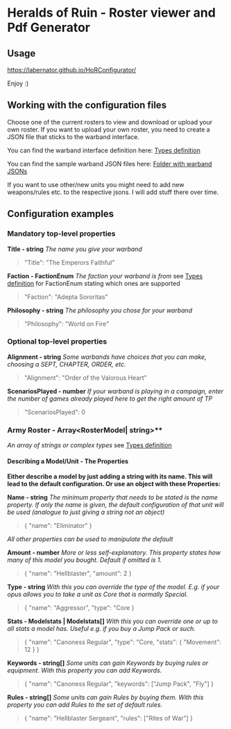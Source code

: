 # Heralds of Ruin - Roster viewer and Pdf Generator

## Usage

https://labernator.github.io/HoRConfigurator/

Enjoy :)

## Working with the configuration files

Choose one of the current rosters to view and download or upload your own roster.
If you want to upload your own roster, you need to create a JSON file that sticks to the warband interface.

You can find the warband interface definition here:
[Types definition](https://github.com/Labernator/HeraldsOfRuinCoopCampaigns/blob/master/hor-configurator/src/types.ts)

You can find the sample warband JSON files here:
[Folder with warband JSONs](https://github.com/Labernator/HeraldsOfRuinCoopCampaigns/tree/master/hor-configurator/src/data/samples)

If you want to use other/new units you might need to add new weapons/rules etc. to the respective jsons. I will add stuff there over time.

## Configuration examples 

### Mandatory top-level properties
**Title - string**
*The name you give your warband*
> "Title": "The Emperors Faithful"

**Faction - FactionEnum**
*The faction your warband is from* see [Types definition](https://github.com/Labernator/HeraldsOfRuinCoopCampaigns/blob/master/hor-configurator/src/types.ts) for FactionEnum stating which ones are supported
> "Faction": "Adepta Sororitas"

**Philosophy - string**
*The philosophy you chose for your warband*
> "Philosophy": "World on Fire"

### Optional top-level properties
**Alignment - string**
*Some warbands have choices that you can make, choosing a SEPT, CHAPTER, ORDER, etc.*
> "Alignment": "Order of the Valorous Heart"

**ScenariosPlayed - number**
*If your warband is playing in a campaign, enter the number of games already played here to get the right amount of TP*
> "ScenariosPlayed": 0

### Army Roster - Array<RosterModel| string>**
*An array of strings or complex types* see [Types definition](https://github.com/Labernator/HeraldsOfRuinCoopCampaigns/blob/master/hor-configurator/src/types.ts)

#### Describing a Model/Unit - The Properties
**Either describe a model by just adding a string with its name. This will lead to the default configuration. Or use an object with these Properties:**

**Name - string**
*The minimum property that needs to be stated is the name property. If only the name is given, the default configuration of that unit will be used (analogue to just giving a string not an object)*

> { "name": "Eliminator" }

*All other properties can be used to manipulate the default*

**Amount - number**
*More or less self-explanatory. This property states how many of this model you bought. Default if omitted is 1.*
> { "name": "Hellblaster", "amount": 2 }

**Type - string**
*With this you can override the type of the model. E.g. if your opus allows you to take a unit as Core that is normally Special.*
> { "name": "Aggressor", "type": "Core }

**Stats - Modelstats | Modelstats[]**
*With this you can override one or up to all stats a model has. Useful e.g. if you buy a Jump Pack or such.*
> { 
    "name": "Canoness Regular", 
    "type": "Core,
    "stats": { "Movement": 12 } 
  }

**Keywords - string[]**
*Some units can gain Keywords by buying rules or equipment. With this property you can add Keywords.*
> { 
    "name": "Canoness Regular", 
    "keywords": ["Jump Pack", "Fly"]
  }
  
**Rules - string[]**
*Some units can gain Rules by buying them. With this property you can add Rules to the set of default rules.*
> { 
    "name": "Hellblaster Sergeant",
    "rules": ["Rites of War"]
  }